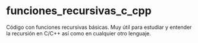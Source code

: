# funciones_recursivas_c_cpp
Código con funciones recursivas básicas. Muy útil para estudiar y entender la recursión en C/C++ así como en cualquier otro lenguaje.
